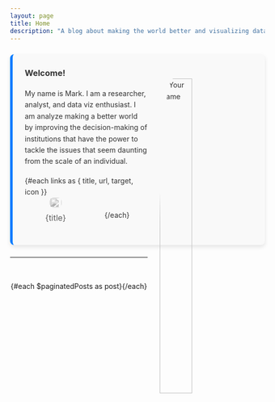 ```yaml
---
layout: page
title: Home
description: "A blog about making the world better and visualizing data."
---
```


<script>
  import PostItem from "$lib/components/PostItem.svelte";
  import Pagination from "$lib/components/Pagination/Pagination.svelte";
  import { paginatedPosts } from "$lib/components/Pagination/paginatedPosts";
  import Seo from "$lib/components/Seo.svelte";
  import { siteTitle, siteDescription, links, mePic } from "$lib/constants";
  export let data;

  $: ({ posts } = data);
</script>

<div class="card-about">
    <img src="{mePic}" alt="Your Name" class="about-image">
    <h3>Welcome!</h3>
    <div class="about-text">
      <p>My name is Mark. I am a researcher, analyst, and data viz enthusiast. I am analyze making a better world by improving the decision-making of institutions that have the power to tackle the issues that seem daunting from the scale of an individual.</p>
    </div>
    <div class="about-links">
        {#each links as { title, url, target, icon }}
        <div class="link-item">
          <a href="{url}" {target}><img src="{icon}"/><span>{title}</span></a>
        </div>
        {/each}
    </div>

</div>


<hr/>

<div class="projects-container">
{#each $paginatedPosts as post}
  <PostItem {post} />
{/each}
</div>

<Pagination items={posts} itemsPerPage={3} />

<style>
.card-about {
  margin: 24px 0; /* Add some space to the top and bottom */
  color: #333; /* Change the font color */
  background-color: #f9f9f9; /* Add a light background color */
  padding: 24px; /* Add some padding */
  border-radius: 8px; /* Round the corners a bit */
  box-shadow: 0 4px 8px rgba(0, 0, 0, 0.1); /* Add a subtle shadow */
  line-height: 1.6;
  border-left: 5px solid #007bff; /* Bold, colored border line for emphasis */
}

.card-about h3 {
  margin-top: 0;
}

/* Responsive design adjustments */
@media (max-width: 768px) {
    .card-about {
        padding: 16px;
        margin: 16px 0;
    }
    .about-image {
    width: 40% !important;
}
}

.about-image {
    width: 40%; /* Responsive image width */
    max-width: 160px; /* Maximum size */
    height: auto;
    border-radius: 20%; /* Circular image */
    margin: 16px;
    padding: 8px;
    float: right;
}

.about-text {
  margin: 16px 0;
}

.about-links {
    display: flex;
    margin-top: 16px;
    justify-content: space-around;
    align-items: center;
    flex-wrap: wrap;
}

.link-item {
    flex-basis: calc(25% - 10px); /* Adjust the percentage for more or fewer items */
    text-align: center;
    margin-bottom: 16px;
    opacity: .7;
    filter: grayscale(1);
    transition: filter 320ms ease, transform 800ms ease; 
}

.link-item a {
    text-decoration: none;
    display: flex;
    flex-flow: column;
    align-items: center;
    font-family: var(--header-font);
    font-size: 16px;
}

.link-item span {
    display: block;
}
.link-item:hover {
    opacity: 1;
    filter: grayscale(0);
    transform: translateY(-3px);
}

.link-item img {
    width: 100%;
    max-width: 24px; /* Adjust based on your preference */
    height: auto;
    border-radius: 8px; /* Optional: for rounded corners */
    margin-bottom: 8px;
}

  .projects-container {
    display: flex;
    max-width: 1000px;
    margin: 3rem auto;
    flex-wrap: wrap;
    justify-content: center;
  }
</style>
